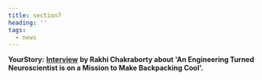 ```yaml
---
title: section7
heading: ''
tags:
  - news
---
```

**YourStory:** [**Interview**](https://yourstory.com/2014/09/riding-on-a-sunbeam/) **by Rakhi Chakraborty about 'An Engineering Turned Neuroscientist is on a Mission to Make Backpacking Cool'.**
